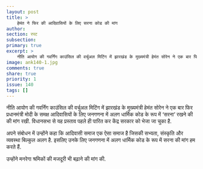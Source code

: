```yaml
---
layout: post
title: >
    हेमंत ने फिर की आदिवासियों के लिए सरना कोड की मांग
author: 
section: रपट
subsection:
primary: true
excerpt: >
    नीति आयोग की गवर्निंग काउंसिल की वर्चुअल मिटिंग में झारखंड के मुख्यमंत्री हेमंत सोरेन ने एक बार फिर प्रधानमंत्री मोदी के समक्ष आदिवासियों के लिए जनगणना में अलग धार्मिक कोड के रूप में ‘सरना’ रखने की की मांग रखी.
image: ank140-1.jpg
comments: true
share: true
priority: 1
issue: 140
tags: []
---
```


नीति आयोग की गवर्निंग काउंसिल की वर्चुअल मिटिंग में झारखंड के मुख्यमंत्री हेमंत सोरेन ने एक बार फिर प्रधानमंत्री मोदी के समक्ष आदिवासियों के लिए जनगणना में अलग धार्मिक कोड के रूप में ‘सरना’ रखने की की मांग रखी. विधानसभा से यह प्रस्ताव पहले ही पारित कर केंद्र सरकार को भेजा जा चुका है.

अपने संबोधन में उन्होंने कहा कि आदिवासी समाज एक ऐसा समाज है जिसकी सभ्यता, संस्कृति और व्यवस्था बिल्कुल अलग है. इसलिए उनके लिए जनगणना में अलग धार्मिक कोड के रूप में सरना की मांग हम करते हैं.

उन्होंने मनरेगा श्रमिकों की मजदूरी भी बढ़ाने की मांग की.  